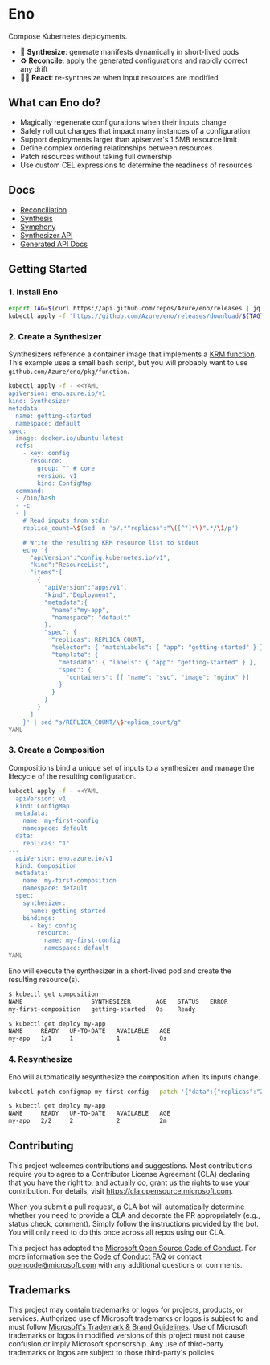 # Eno

Compose Kubernetes deployments.

- 🎹 **Synthesize**: generate manifests dynamically in short-lived pods
- ♻️ **Reconcile**: apply the generated configurations and rapidly correct any drift
- 🏃‍➡️ **React**: re-synthesize when input resources are modified

## What can Eno do?

- Magically regenerate configurations when their inputs change
- Safely roll out changes that impact many instances of a configuration
- Support deployments larger than apiserver's 1.5MB resource limit
- Define complex ordering relationships between resources
- Patch resources without taking full ownership
- Use custom CEL expressions to determine the readiness of resources

## Docs

- [Reconciliation](./docs/reconciliation.md)
- [Synthesis](./docs/synthesis.md)
- [Symphony](./docs/symphony.md)
- [Synthesizer API](./docs/synthesizer-api.md)
- [Generated API Docs](./docs/api.md)

## Getting Started

### 1. Install Eno

```bash
export TAG=$(curl https://api.github.com/repos/Azure/eno/releases | jq -r '.[0].name')
kubectl apply -f "https://github.com/Azure/eno/releases/download/${TAG}/manifest.yaml"
```

### 2. Create a Synthesizer

Synthesizers reference a container image that implements a [KRM function](https://github.com/kubernetes-sigs/kustomize/blob/master/cmd/config/docs/api-conventions/functions-spec.md).
This example uses a small bash script, but you will probably want to use `github.com/Azure/eno/pkg/function`.

```bash
kubectl apply -f - <<YAML
apiVersion: eno.azure.io/v1
kind: Synthesizer
metadata:
  name: getting-started
  namespace: default
spec:
  image: docker.io/ubuntu:latest
  refs:
    - key: config
      resource:
        group: "" # core
        version: v1
        kind: ConfigMap
  command:
  - /bin/bash
  - -c
  - |
    # Read inputs from stdin
    replica_count=\$(sed -n 's/.*"replicas":"\([^"]*\)".*/\1/p')

    # Write the resulting KRM resource list to stdout
    echo '{
      "apiVersion":"config.kubernetes.io/v1",
      "kind":"ResourceList",
      "items":[
        {
          "apiVersion":"apps/v1",
          "kind":"Deployment",
          "metadata":{
            "name":"my-app",
            "namespace": "default"
          },
          "spec": {
            "replicas": REPLICA_COUNT,
            "selector": { "matchLabels": { "app": "getting-started" } },
            "template": {
              "metadata": { "labels": { "app": "getting-started" } },
              "spec": {
                "containers": [{ "name": "svc", "image": "nginx" }]
              }
            }
          }
        }
      ]
    }' | sed "s/REPLICA_COUNT/\$replica_count/g"
YAML
```

### 3. Create a Composition

Compositions bind a unique set of inputs to a synthesizer and manage the lifecycle of the resulting configuration.

```bash
kubectl apply -f - <<YAML
  apiVersion: v1
  kind: ConfigMap
  metadata:
    name: my-first-config
    namespace: default
  data:
    replicas: "1"
---
  apiVersion: eno.azure.io/v1
  kind: Composition
  metadata:
    name: my-first-composition
    namespace: default
  spec:
    synthesizer:
      name: getting-started
    bindings:
      - key: config
        resource:
          name: my-first-config
          namespace: default
YAML
```

Eno will execute the synthesizer in a short-lived pod and create the resulting resource(s).

```bash
$ kubectl get composition
NAME                   SYNTHESIZER       AGE   STATUS   ERROR
my-first-composition   getting-started   0s    Ready

$ kubectl get deploy my-app
NAME     READY   UP-TO-DATE   AVAILABLE   AGE
my-app   1/1     1            1           0s
```

### 4. Resynthesize

Eno will automatically resynthesize the composition when its inputs change.

```bash
kubectl patch configmap my-first-config --patch '{"data":{"replicas":"2"}}'

$ kubectl get deploy my-app
NAME     READY   UP-TO-DATE   AVAILABLE   AGE
my-app   2/2     2            2           2m
```


## Contributing

This project welcomes contributions and suggestions.  Most contributions require you to agree to a
Contributor License Agreement (CLA) declaring that you have the right to, and actually do, grant us
the rights to use your contribution. For details, visit https://cla.opensource.microsoft.com.

When you submit a pull request, a CLA bot will automatically determine whether you need to provide
a CLA and decorate the PR appropriately (e.g., status check, comment). Simply follow the instructions
provided by the bot. You will only need to do this once across all repos using our CLA.

This project has adopted the [Microsoft Open Source Code of Conduct](https://opensource.microsoft.com/codeofconduct/).
For more information see the [Code of Conduct FAQ](https://opensource.microsoft.com/codeofconduct/faq/) or
contact [opencode@microsoft.com](mailto:opencode@microsoft.com) with any additional questions or comments.

## Trademarks

This project may contain trademarks or logos for projects, products, or services. Authorized use of Microsoft 
trademarks or logos is subject to and must follow 
[Microsoft's Trademark & Brand Guidelines](https://www.microsoft.com/en-us/legal/intellectualproperty/trademarks/usage/general).
Use of Microsoft trademarks or logos in modified versions of this project must not cause confusion or imply Microsoft sponsorship.
Any use of third-party trademarks or logos are subject to those third-party's policies.
